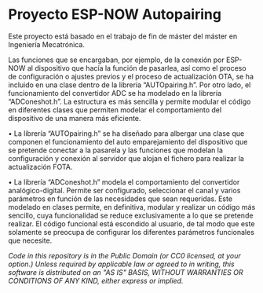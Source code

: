 Proyecto ESP-NOW Autopairing
============================

Este proyecto está basado en el trabajo de fin de máster del máster en Ingeniería Mecatrónica.

Las funciones que se encargaban, por ejemplo, de la conexión por ESP-NOW al dispositivo que hacía la función de pasarlea, así como el proceso de configuración o ajustes previos y el proceso de actualización OTA, se ha incluido en una clase dentro de la librería “AUTOpairing.h”. Por otro lado, el funcionamiento del convertidor ADC se ha modelado en la librería “ADConeshot.h”. La estructura es más sencilla y permite modular el código en diferentes clases que permiten modelar el comportamiento del dispositivo de una manera más eficiente.

•	La librería “AUTOpairing.h” se ha diseñado para albergar una clase que componen el funcionamiento del auto emparejamiento del dispositivo que se pretende conectar a la pasarela y las funciones que modelan la configuración y conexión al servidor que alojan el fichero para realizar la actualización FOTA. 

•	La librería “ADConeshot.h” modela el comportamiento del convertidor analógico-digital. Permite ser configurado, seleccionar el canal y varios parámetros en función de las necesidades que sean requeridas. 
Este modelado en clases permite, en definitiva, modular y realizar un código más sencillo, cuya funcionalidad se reduce exclusivamente a lo que se pretende realizar. El código funcional está escondido al usuario, de tal modo que este solamente se preocupa de configurar los diferentes parámetros funcionales que necesite.


*Code in this repository is in the Public Domain (or CC0 licensed, at your option.)
Unless required by applicable law or agreed to in writing, this
software is distributed on an "AS IS" BASIS, WITHOUT WARRANTIES OR
CONDITIONS OF ANY KIND, either express or implied.*
